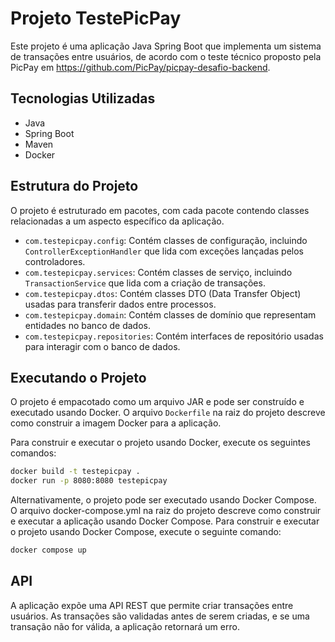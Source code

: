 # Projeto TestePicPay

Este projeto é uma aplicação Java Spring Boot que implementa um sistema de transações entre usuários, de acordo com o teste técnico proposto pela PicPay em https://github.com/PicPay/picpay-desafio-backend.

## Tecnologias Utilizadas

- Java
- Spring Boot
- Maven
- Docker

## Estrutura do Projeto

O projeto é estruturado em pacotes, com cada pacote contendo classes relacionadas a um aspecto específico da aplicação.

- `com.testepicpay.config`: Contém classes de configuração, incluindo `ControllerExceptionHandler` que lida com exceções lançadas pelos controladores.
- `com.testepicpay.services`: Contém classes de serviço, incluindo `TransactionService` que lida com a criação de transações.
- `com.testepicpay.dtos`: Contém classes DTO (Data Transfer Object) usadas para transferir dados entre processos.
- `com.testepicpay.domain`: Contém classes de domínio que representam entidades no banco de dados.
- `com.testepicpay.repositories`: Contém interfaces de repositório usadas para interagir com o banco de dados.

## Executando o Projeto

O projeto é empacotado como um arquivo JAR e pode ser construído e executado usando Docker. O arquivo `Dockerfile` na raiz do projeto descreve como construir a imagem Docker para a aplicação.

Para construir e executar o projeto usando Docker, execute os seguintes comandos:

```bash
docker build -t testepicpay .
docker run -p 8080:8080 testepicpay
```
Alternativamente, o projeto pode ser executado usando Docker Compose. O arquivo docker-compose.yml na raiz do projeto descreve como construir e executar a aplicação usando Docker Compose.  Para construir e executar o projeto usando Docker Compose, execute o seguinte comando:
```bash
docker compose up
```

## API


A aplicação expõe uma API REST que permite criar transações entre usuários. As transações são validadas antes de serem criadas, e se uma transação não for válida, a aplicação retornará um erro.
